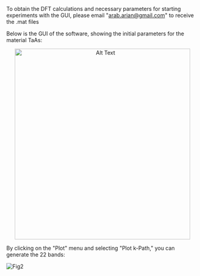To obtain the DFT calculations and necessary parameters for starting experiments with the GUI, please email "arab.arian@gmail.com" to receive the .mat files

Below is the GUI of the software, showing the initial parameters for the material TaAs:

<div align="center">
<img src="https://github.com/user-attachments/assets/f91eed9c-27fc-472e-9a1d-9ccb37dadb3a" alt="Alt Text" width="460" height="500">
</div>

By clicking on the "Plot" menu and selecting "Plot k-Path," you can generate the 22 bands:

![Fig2](https://github.com/user-attachments/assets/8e58734e-1014-43dd-af2b-b19389414bfb)
